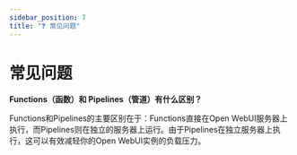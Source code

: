 ```yaml
---
sidebar_position: 7
title: "❓ 常见问题"
---
```


# 常见问题

**Functions（函数）和 Pipelines（管道）有什么区别？**

Functions和Pipelines的主要区别在于：Functions直接在Open WebUI服务器上执行，而Pipelines则在独立的服务器上运行。由于Pipelines在独立服务器上执行，这可以有效减轻你的Open WebUI实例的负载压力。
